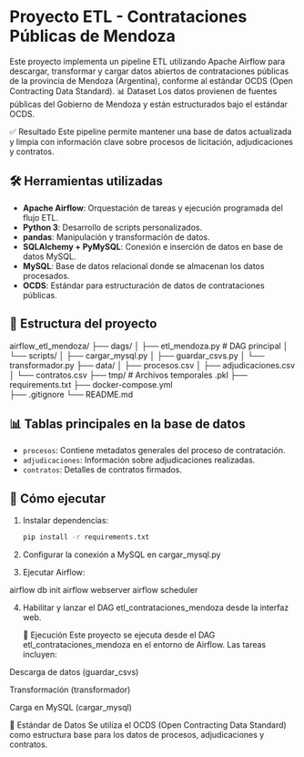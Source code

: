# Proyecto ETL - Contrataciones Públicas de Mendoza

Este proyecto implementa un pipeline ETL utilizando Apache Airflow para descargar, transformar y cargar datos abiertos de contrataciones públicas de la provincia de Mendoza (Argentina), conforme al estándar OCDS (Open Contracting Data Standard).
📊 Dataset
Los datos provienen de fuentes públicas del Gobierno de Mendoza y están estructurados bajo el estándar OCDS.

✅ Resultado
Este pipeline permite mantener una base de datos actualizada y limpia con información clave sobre procesos de licitación, adjudicaciones y contratos.

## 🛠️ Herramientas utilizadas

- **Apache Airflow**: Orquestación de tareas y ejecución programada del flujo ETL.
- **Python 3**: Desarrollo de scripts personalizados.
- **pandas**: Manipulación y transformación de datos.
- **SQLAlchemy + PyMySQL**: Conexión e inserción de datos en base de datos MySQL.
- **MySQL**: Base de datos relacional donde se almacenan los datos procesados.
- **OCDS**: Estándar para estructuración de datos de contrataciones públicas.

## 📁 Estructura del proyecto

airflow_etl_mendoza/
├── dags/
│   ├── etl_mendoza.py              # DAG principal
│   └── scripts/
│       ├── cargar_mysql.py
│       ├── guardar_csvs.py
│       └── transformador.py
├── data/
│   ├── procesos.csv
│   ├── adjudicaciones.csv
│   └── contratos.csv
├── tmp/                            # Archivos temporales .pkl
├── requirements.txt
├── docker-compose.yml              
├── .gitignore
└── README.md




## 📊 Tablas principales en la base de datos

- `procesos`: Contiene metadatos generales del proceso de contratación.
- `adjudicaciones`: Información sobre adjudicaciones realizadas.
- `contratos`: Detalles de contratos firmados.

## 🚀 Cómo ejecutar

1. Instalar dependencias:
   ```bash
   pip install -r requirements.txt
2. Configurar la conexión a MySQL en cargar_mysql.py

3. Ejecutar Airflow:

airflow db init
airflow webserver
airflow scheduler

4. Habilitar y lanzar el DAG etl_contrataciones_mendoza desde la interfaz web.

   🚀 Ejecución
Este proyecto se ejecuta desde el DAG etl_contrataciones_mendoza en el entorno de Airflow. Las tareas incluyen:

Descarga de datos (guardar_csvs)

Transformación (transformador)

Carga en MySQL (cargar_mysql)

🧩 Estándar de Datos
Se utiliza el OCDS (Open Contracting Data Standard) como estructura base para los datos de procesos, adjudicaciones y contratos.
